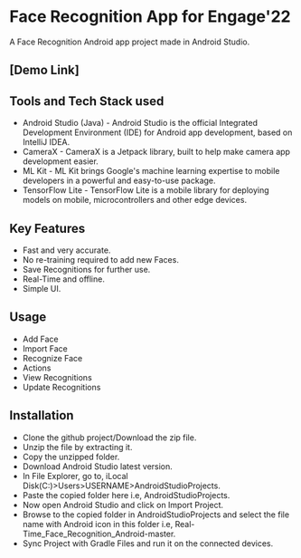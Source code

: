# Face Recognition App for Engage'22

A Face Recognition Android app project made in Android Studio.

## [Demo Link]

## Tools and Tech Stack used
- Android Studio (Java) - Android Studio is the official Integrated Development Environment (IDE) for Android app development, based on IntelliJ IDEA.
- CameraX - CameraX is a Jetpack library, built to help make camera app development easier.
- ML Kit - ML Kit brings Google's machine learning expertise to mobile developers in a powerful and easy-to-use package.
- TensorFlow Lite - TensorFlow Lite is a mobile library for deploying models on mobile, microcontrollers and other edge devices.

## Key Features 
- Fast and very accurate.
- No re-training required to add new Faces.
- Save Recognitions for further use.
- Real-Time and offline.
- Simple UI.

## Usage
- Add Face
- Import Face
- Recognize Face
- Actions
- View Recognitions
- Update Recognitions

## Installation
- Clone the github project/Download the zip file.
- Unzip the file by extracting it.
- Copy the unzipped folder.
- Download Android Studio latest version.
- In File Explorer, go to,  iLocal Disk(C:)>Users>USERNAME>AndroidStudioProjects.
- Paste the copied folder here i.e, AndroidStudioProjects.
- Now open Android Studio and click on Import Project.
- Browse to the copied folder in AndroidStudioProjects and select the file name with Android icon in this folder i.e, Real-Time_Face_Recognition_Android-master.
- Sync Project with Gradle Files and run it on the connected devices.